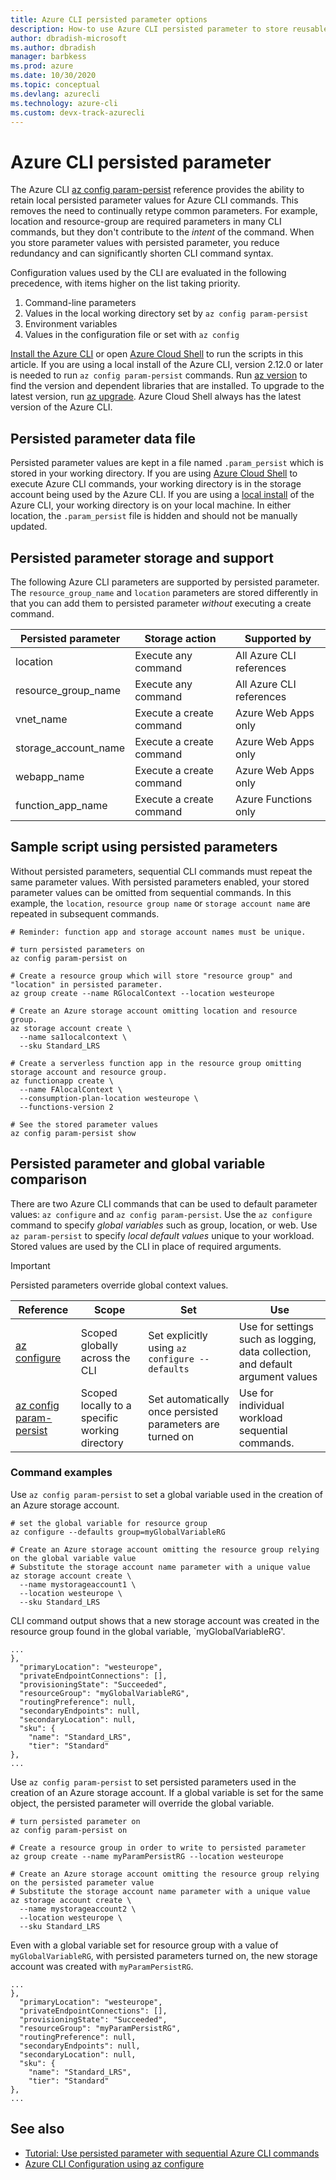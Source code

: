 ```yaml
---
title: Azure CLI persisted parameter options
description: How-to use Azure CLI persisted parameter to store reusable parameter values
author: dbradish-microsoft
ms.author: dbradish
manager: barbkess
ms.prod: azure
ms.date: 10/30/2020
ms.topic: conceptual
ms.devlang: azurecli
ms.technology: azure-cli
ms.custom: devx-track-azurecli
---
```


# Azure CLI persisted parameter

The Azure CLI [az config param-persist](../latest/docs-ref-autogen/config/param-persist.yml) reference provides the ability to retain local persisted parameter values for Azure CLI commands.  This removes the need to continually retype common parameters. For example, location and resource-group are required parameters in many CLI commands, but they don't contribute to the _intent_ of the command.  When you store parameter values with persisted parameter, you reduce redundancy and can significantly shorten CLI command syntax.

Configuration values used by the CLI are evaluated in the following precedence, with items higher on the list taking priority.

1. Command-line parameters
1. Values in the local working directory set by `az config param-persist`
1. Environment variables
1. Values in the configuration file or set with `az config`

[Install the Azure CLI](install-azure-cli.md) or open [Azure Cloud Shell](https://shell.azure.com) to run the scripts in this article.  If you are using a local install of the Azure CLI, version 2.12.0 or later is needed to run `az config param-persist` commands.  Run [az version](../latest/docs-ref-autogen/reference-index.yml#az_version) to find the version and dependent libraries that are installed. To upgrade to the latest version, run [az upgrade](../latest/docs-ref-autogen/reference-index.yml#az_upgrade).  Azure Cloud Shell always has the latest version of the Azure CLI.

## Persisted parameter data file

Persisted parameter values are kept in a file named `.param_persist` which is stored in your working directory.  If you are using [Azure Cloud Shell](https://shell.azure.com) to execute Azure CLI commands, your working directory is in the storage account being used by the Azure CLI.  If you are using a [local install](install-azure-cli.md) of the Azure CLI, your working directory is on your local machine.  In either location, the `.param_persist` file is hidden and should not be manually updated.

## Persisted parameter storage and support

The following Azure CLI parameters are supported by persisted parameter.  The `resource_group_name` and `location` parameters are stored differently in that you can add them to persisted parameter _without_ executing a create command.

| Persisted parameter | Storage action | Supported by
|-|-|-|
| location | Execute any command | All Azure CLI references
| resource_group_name | Execute any command | All Azure CLI references
| vnet_name | Execute a create command | Azure Web Apps only
| storage_account_name | Execute a create command |  Azure Web Apps only
| webapp_name | Execute a create command | Azure Web Apps only
| function_app_name | Execute a create command | Azure Functions only

## Sample script using persisted parameters

Without persisted parameters, sequential CLI commands must repeat the same parameter values.  With persisted parameters enabled, your stored parameter values can be omitted from sequential commands.  In this example, the `location`, `resource group name` or `storage account name` are repeated in subsequent commands.

```azurecli
# Reminder: function app and storage account names must be unique.

# turn persisted parameters on
az config param-persist on

# Create a resource group which will store "resource group" and "location" in persisted parameter.
az group create --name RGlocalContext --location westeurope

# Create an Azure storage account omitting location and resource group.
az storage account create \
  --name sa1localcontext \
  --sku Standard_LRS

# Create a serverless function app in the resource group omitting storage account and resource group.
az functionapp create \
  --name FAlocalContext \
  --consumption-plan-location westeurope \
  --functions-version 2

# See the stored parameter values
az config param-persist show
```

## Persisted parameter and global variable comparison

There are two Azure CLI commands that can be used to default parameter values: `az configure` and `az config param-persist`.  Use the `az configure` command to specify _global variables_ such as group, location, or web.  Use `az param-persist` to specify _local default values_ unique to your workload.  Stored values are used by the CLI in place of required arguments.

> [!Important]
> Persisted parameters override global context values.
>

| Reference | Scope | Set | Use
|-|-|-|-|
[az configure](../latest/docs-ref-autogen/reference-index.yml#az_configure) | Scoped globally across the CLI | Set explicitly using `az configure --defaults` | Use for settings such as logging, data collection, and default argument values
[az config param-persist](../latest/docs-ref-autogen/config/param-persist.yml) | Scoped locally to a specific working directory | Set automatically once persisted parameters are turned on | Use for individual workload sequential commands.

### Command examples

Use `az config param-persist` to set a global variable used in the creation of an Azure storage account.

```azurecli
# set the global variable for resource group
az configure --defaults group=myGlobalVariableRG

# Create an Azure storage account omitting the resource group relying on the global variable value
# Substitute the storage account name parameter with a unique value
az storage account create \
  --name mystorageaccount1 \
  --location westeurope \
  --sku Standard_LRS
```

CLI command output shows that a new storage account was created in the resource group found in the global variable, `myGlobalVariableRG'.

```output
...
},
  "primaryLocation": "westeurope",
  "privateEndpointConnections": [],
  "provisioningState": "Succeeded",
  "resourceGroup": "myGlobalVariableRG",
  "routingPreference": null,
  "secondaryEndpoints": null,
  "secondaryLocation": null,
  "sku": {
    "name": "Standard_LRS",
    "tier": "Standard"
},
...
```

Use `az config param-persist` to set persisted parameters used in the creation of an Azure storage account.  If a global variable is set for the same object, the persisted parameter will override the global variable.

```azurecli
# turn persisted parameter on
az config param-persist on

# Create a resource group in order to write to persisted parameter
az group create --name myParamPersistRG --location westeurope

# Create an Azure storage account omitting the resource group relying on the persisted parameter value
# Substitute the storage account name parameter with a unique value
az storage account create \
  --name mystorageaccount2 \
  --location westeurope \
  --sku Standard_LRS
```

Even with a global variable set for resource group with a value of `myGlobalVariableRG`, with persisted parameters turned on, the new storage account was created with `myParamPersistRG`.

```output
...
},
  "primaryLocation": "westeurope",
  "privateEndpointConnections": [],
  "provisioningState": "Succeeded",
  "resourceGroup": "myParamPersistRG",
  "routingPreference": null,
  "secondaryEndpoints": null,
  "secondaryLocation": null,
  "sku": {
    "name": "Standard_LRS",
    "tier": "Standard"
},
...
```

## See also

* [Tutorial: Use persisted parameter with sequential Azure CLI commands](param-persist-tutorial.md)
* [Azure CLI Configuration using az configure](azure-cli-configuration.md)